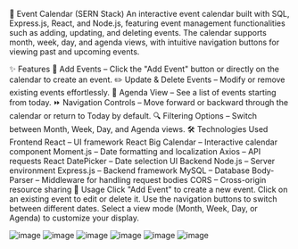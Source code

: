 📅 Event Calendar (SERN Stack)
An interactive event calendar built with SQL, Express.js, React, and Node.js, featuring event management functionalities such as adding, updating, and deleting events. The calendar supports month, week, day, and agenda views, with intuitive navigation buttons for viewing past and upcoming events.

✨ Features
📌 Add Events – Click the "Add Event" button or directly on the calendar to create an event.
✏️ Update & Delete Events – Modify or remove existing events effortlessly.
📅 Agenda View – See a list of events starting from today.
⏩ Navigation Controls – Move forward or backward through the calendar or return to Today by default.
🔍 Filtering Options – Switch between Month, Week, Day, and Agenda views.
🛠️ Technologies Used
Frontend
React – UI framework
React Big Calendar – Interactive calendar component
Moment.js – Date formatting and localization
Axios – API requests
React DatePicker – Date selection UI
Backend
Node.js – Server environment
Express.js – Backend framework
MySQL – Database
Body-Parser – Middleware for handling request bodies
CORS – Cross-origin resource sharing
📌 Usage
Click "Add Event" to create a new event.
Click on an existing event to edit or delete it.
Use the navigation buttons to switch between different dates.
Select a view mode (Month, Week, Day, or Agenda) to customize your display.

![image](https://github.com/user-attachments/assets/22602d37-42e5-4d5b-9e5c-4710642a9855)
![image](https://github.com/user-attachments/assets/a62037fd-1c4f-47fb-8253-494ba8280546)
![image](https://github.com/user-attachments/assets/e5d0369b-9ebe-4eba-9455-c40f54696522)
![image](https://github.com/user-attachments/assets/27c011d4-a564-4bfc-bdcb-22b6d71d375a)
![image](https://github.com/user-attachments/assets/d4230a57-e3fb-4640-ba3c-a71de98f0ce8)
![image](https://github.com/user-attachments/assets/c3ad47c7-ff08-4f31-be45-66341b8ebcf4)


